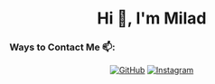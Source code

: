 <h1 align="center">Hi 👋, I'm Milad</h1>

<h3 align="left"> Ways to Contact Me 📫:</h3>

<p align="center">
	<a href="https://github.com/MhmdAminHakimiyan"><img src="https://img.icons8.com/bubbles/50/000000/github.png" alt="GitHub"/></a>
	<a href="https://www.instagram.com/mhmdamin.hak"><img src="https://img.icons8.com/bubbles/50/000000/instagram.png" alt="Instagram"/></a>
</p>
